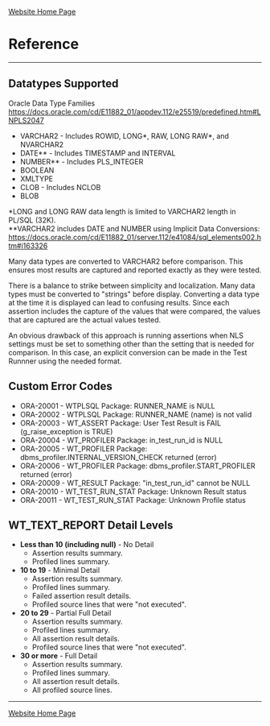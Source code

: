 [Website Home Page](README.md)

# Reference

---
## Datatypes Supported
Oracle Data Type Families<br>
https://docs.oracle.com/cd/E11882_01/appdev.112/e25519/predefined.htm#LNPLS2047

* VARCHAR2 - Includes ROWID, LONG*, RAW, LONG RAW*, and NVARCHAR2
* DATE** - Includes TIMESTAMP and INTERVAL
* NUMBER** - Includes PLS_INTEGER
* BOOLEAN
* XMLTYPE
* CLOB - Includes NCLOB
* BLOB

*LONG and LONG RAW data length is limited to VARCHAR2 length in PL/SQL (32K).<br>
**VARCHAR2 includes DATE and NUMBER using Implicit Data Conversions:<br>
https://docs.oracle.com/cd/E11882_01/server.112/e41084/sql_elements002.htm#i163326

Many data types are converted to VARCHAR2 before comparison. This ensures most results are captured and reported exactly as they were tested.

There is a balance to strike between simplicity and localization. Many data types must be converted to "strings" before display. Converting a data type at the time it is displayed can lead to confusing results. Since each assertion includes the capture of the values that were compared, the values that are captured are the actual values tested.

An obvious drawback of this approach is running assertions when NLS settings must be set to something other than the setting that is needed for comparison. In this case, an explicit conversion can be made in the Test Runnner using the needed format.

## Custom Error Codes
* ORA-20001 - WTPLSQL Package: RUNNER_NAME is NULL
* ORA-20002 - WTPLSQL Package: RUNNER_NAME (name) is not valid
* ORA-20003 - WT_ASSERT Package: User Test Result is FAIL (g_raise_exception is TRUE)
* ORA-20004 - WT_PROFILER Package: in_test_run_id is NULL
* ORA-20005 - WT_PROFILER Package: dbms_profiler.INTERNAL_VERSION_CHECK returned (error)
* ORA-20006 - WT_PROFILER Package: dbms_profiler.START_PROFILER returned (error)
* ORA-20009 - WT_RESULT Package: "in_test_run_id" cannot be NULL
* ORA-20010 - WT_TEST_RUN_STAT Package: Unknown Result status
* ORA-20011 - WT_TEST_RUN_STAT Package: Unknown Profile status

## WT_TEXT_REPORT Detail Levels
* **Less than 10 (including null)** - No Detail
   * Assertion results summary.
   * Profiled lines summary.
* **10 to 19** - Minimal Detail
   * Assertion results summary.
   * Profiled lines summary.
   * Failed assertion result details.
   * Profiled source lines that were "not executed".
* **20 to 29** - Partial Full Detail
   * Assertion results summary.
   * Profiled lines summary.
   * All assertion result details.
   * Profiled source lines that were "not executed".
* **30 or more** - Full Detail
   * Assertion results summary.
   * Profiled lines summary.
   * All assertion result details.
   * All profiled source lines.

---
[Website Home Page](README.md)

